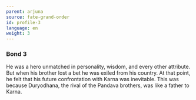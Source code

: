 ```yaml
---
parent: arjuna
source: fate-grand-order
id: profile-3
language: en
weight: 3
---
```


### Bond 3

He was a hero unmatched in personality, wisdom, and every other attribute.
But when his brother lost a bet he was exiled from his country.
At that point, he felt that his future confrontation with Karna was inevitable.
This was because Duryodhana, the rival of the Pandava brothers, was like a father to Karna.
